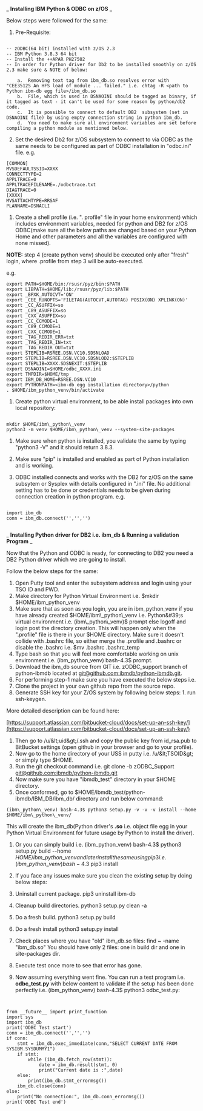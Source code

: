 _ **Installing IBM Python &amp; ODBC on z/OS** _

Below steps were followed for the same:

1. Pre-Requisite:
```

-- zODBC(64 bit) installed with z/OS 2.3
-- IBM Python 3.8.3 64 bit
-- Install the ++APAR PH27502
-- In order for Python driver for Db2 to be installed smoothly on z/OS 2.3 make sure & NOTE of below:

	a.	Removing text tag from ibm_db.so resolves error with  "CEE3512S An HFS load of module ... failed." i.e. chtag -R <path to Python ibm-db egg file>/ibm_db.so
	b.	File, which is used in DSNAOINI should be tagged as binary, if it tagged as text - it can't be used for some reason by python/db2 code.
	c.	It is possible to connect to default DB2  subsystem (set in DSNAOINI file) by using empty connection string in python ibm_db.
	d.	You need to make sure all environment variables are set before compiling a python module as mentioned below.

```

2. Set the desired Db2 for z/OS subsystem to connect to via ODBC as the same needs to be configured as part of ODBC installation in &quot;odbc.ini&quot; file. e.g.
```
[COMMON]
MVSDEFAULTSSID=XXXX
CONNECTTYPE=2
APPLTRACE=0
APPLTRACEFILENAME=./odbctrace.txt
DIAGTRACE=0
[XXXX]
MVSATTACHTYPE=RRSAF
PLANNAME=DSNACLI

```

1. Create a shell profile (i.e. &quot;. profile&quot; file in your home environment) which includes environment variables, needed for python and DB2 for z/OS ODBC(make sure all the below paths are changed based on your Python Home and other parameters and all the variables are configured with none missed).

**NOTE:** step 4 (create python venv) should be executed only after &quot;fresh&quot; login, where .profile from step 3 will be auto-executed.

e.g.

```
export PATH=$HOME/bin:/rsusr/pyz/bin:$PATH
export LIBPATH=$HOME/lib:/rsusr/pyz/lib:$PATH
export _BPXK_AUTOCVT='ON'
export _CEE_RUNOPTS='FILETAG(AUTOCVT,AUTOTAG) POSIX(ON) XPLINK(ON)'
export _CC_ASUFFIX=so
export _C89_ASUFFIX=so
export _CXX_ASUFFIX=so
export _CC_CCMODE=1
export _C89_CCMODE=1
export _CXX_CCMODE=1
export _TAG_REDIR_ERR=txt
export _TAG_REDIR_IN=txt
export _TAG_REDIR_OUT=txt
export STEPLIB=RSREE.DSN.VC10.SDSNLOAD
export STEPLIB=RSREE.DSN.VC10.SDSNLOD2:$STEPLIB
export STEPLIB=XXXX.SDSNEXIT:$STEPLIB
export DSNAOINI=$HOME/odbc_XXXX.ini
export TMPDIR=$HOME/tmp
export IBM_DB_HOME=RSREE.DSN.VC10
export PYTHONPATH=<ibm-db egg installation directory>/python
. $HOME/ibm_python_venv/bin/activate

```

1. Create python virtual environment, to be able install packages into own local repository:

```

mkdir $HOME/ibm\_python\_venv
python3 -m venv $HOME/ibm\_python\_venv --system-site-packages

```

1. Make sure when python is installed, you validate the same by typing &quot;python3 -V&quot; and it should return 3.8.3.

1. Make sure &quot;pip&quot; is installed and enabled as part of Python installation and is working.
2. ODBC installed connects and works with the DB2 for z/OS on the same subsytem or Sysplex with details configured in &quot;.ini&quot; file. No additional setting has to be done or credentials needs to be given during connection creation in python program. e.g.

```

import ibm_db
conn = ibm_db.connect('','','')


```

_ **Installing Python driver for DB2 i.e. ibm\_db &amp; Running a validation Program** _

Now that the Python and ODBC is ready, for connecting to DB2 you need a DB2 Python driver which we are going to install.

Follow the below steps for the same:

1. Open Putty tool and enter the subsystem address and login using your TSO ID and PWD.
2. Make directory for Python Virtual Environment i.e. $mkdir $HOME/ibm\_python\_venv
3. Make sure that as soon as you login, you are in ibm\_python\_venv if you have already created $HOME/ibm\_python\_venv i.e. Python&#39;s virtual environment i.e. (ibm\_python\_venv)$ prompt else logoff and login post the directory creation. This will happen only when the &quot;.profile&quot; file is there in your $HOME directory. Make sure it doesn&#39;t collide with .bashrc file, so either merge the .profile and .bashrc or disable the .bashrc i.e. $mv .bashrc .bashrc\_temp
4. Type bash so that you will feel more comfortable working on unix environment i.e. (ibm\_python\_venv) bash-4.3$ prompt.
5. Download the ibm\_db source from GIT i.e. zODBC\_support branch of python-ibmdb located at [git@github.com:ibmdb/python-ibmdb.git](mailto:git@github.com:ibmdb/python-ibmdb.git).
6. For performing step-1 make sure you have executed the below steps i.e.
  1. Clone the project in your own github repo from the source repo.
  2. Generate SSH key for your Z/OS system by following below steps:
    1. run ssh-keygen.

More detailed description can be found here:

[https://support.atlassian.com/bitbucket-cloud/docs/set-up-an-ssh-key/](https://support.atlassian.com/bitbucket-cloud/docs/set-up-an-ssh-key/)

  1. Then go to /u/\&lt;uid\&gt;/.ssh and copy the public key from id\_rsa.pub to BitBucket settings (open github in your browser and go to your profile).
1. Now go to the home directory of your USS in putty i.e. /u/\&lt;TSOID\&gt; or simply type $HOME.
2. Run the git checkout command i.e. git clone -b zODBC\_Support [git@github.com:ibmdb/python-ibmdb.git](mailto:git@github.com:ibmdb/python-ibmdb.git)
3. Now make sure you have &quot;ibmdb\_test&quot; directory in your $HOME directory.
4. Once conformed, go to $HOME/ibmdb\_test/python-ibmdb/IBM\_DB/ibm\_db/ directory and run below command:

```
(ibm\_python\_venv) bash-4.3$ python3 setup.py -v -v -v install --home $HOME/ibm\_python\_venv/

```

This will create the ibm\_db(Python driver&#39;s **.so** i.e. object file egg in your Python Virtual Environment for future usage by Python to install the driver).

1. Or you can simply build i.e. (ibm\_python\_venv) bash-4.3$ python3 setup.py build --home $HOME/ibm\_python\_venv and later install the same using pip3 i.e. (ibm\_python\_venv) bash-4.3$ pip3 install
2. If you face any issues make sure you clean the existing setup by doing below steps:

1. Uninstall current package. pip3 uninstall ibm-db
 2. Cleanup build directories. python3 setup.py clean -a
 3. Do a fresh build. python3 setup.py build
 4. Do a fresh install python3 setup.py install
 5. Check places where you have &quot;old&quot; ibm\_db.so files: find ~ -name &quot;ibm\_db.so&quot;
 You should have only 2 files: one in build dir and one in site-packages dir.
 6. Execute test once more to see that error has gone.

1. Now assuming everything went fine. You can run a test program i.e. **odbc\_test.py** with below content to validate if the setup has been done perfectly i.e. (ibm\_python\_venv) bash-4.3$ python3 odbc\_test.py:

```


from __future__ import print_function
import sys
import ibm_db
print('ODBC Test start')
conn = ibm_db.connect('','','')
if conn:
    stmt = ibm_db.exec_immediate(conn,"SELECT CURRENT DATE FROM SYSIBM.SYSDUMMY1")
    if stmt:
        while (ibm_db.fetch_row(stmt)):
            date = ibm_db.result(stmt, 0)
            print("Current date is :",date)
    else:
        print(ibm_db.stmt_errormsg())
    ibm_db.close(conn)
else:
    print("No connection:", ibm_db.conn_errormsg())
print('ODBC Test end')


```